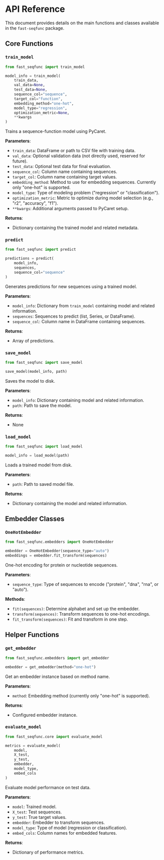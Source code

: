 # API Reference

This document provides details on the main functions and classes available in the `fast-seqfunc` package.

## Core Functions

### `train_model`

```python
from fast_seqfunc import train_model

model_info = train_model(
    train_data,
    val_data=None,
    test_data=None,
    sequence_col="sequence",
    target_col="function",
    embedding_method="one-hot",
    model_type="regression",
    optimization_metric=None,
    **kwargs
)
```

Trains a sequence-function model using PyCaret.

**Parameters**:

- `train_data`: DataFrame or path to CSV file with training data.
- `val_data`: Optional validation data (not directly used, reserved for future).
- `test_data`: Optional test data for final evaluation.
- `sequence_col`: Column name containing sequences.
- `target_col`: Column name containing target values.
- `embedding_method`: Method to use for embedding sequences. Currently only "one-hot" is supported.
- `model_type`: Type of modeling problem ("regression" or "classification").
- `optimization_metric`: Metric to optimize during model selection (e.g., "r2", "accuracy", "f1").
- `**kwargs`: Additional arguments passed to PyCaret setup.

**Returns**:

- Dictionary containing the trained model and related metadata.

### `predict`

```python
from fast_seqfunc import predict

predictions = predict(
    model_info,
    sequences,
    sequence_col="sequence"
)
```

Generates predictions for new sequences using a trained model.

**Parameters**:

- `model_info`: Dictionary from `train_model` containing model and related information.
- `sequences`: Sequences to predict (list, Series, or DataFrame).
- `sequence_col`: Column name in DataFrame containing sequences.

**Returns**:

- Array of predictions.

### `save_model`

```python
from fast_seqfunc import save_model

save_model(model_info, path)
```

Saves the model to disk.

**Parameters**:

- `model_info`: Dictionary containing model and related information.
- `path`: Path to save the model.

**Returns**:

- None

### `load_model`

```python
from fast_seqfunc import load_model

model_info = load_model(path)
```

Loads a trained model from disk.

**Parameters**:

- `path`: Path to saved model file.

**Returns**:

- Dictionary containing the model and related information.

## Embedder Classes

### `OneHotEmbedder`

```python
from fast_seqfunc.embedders import OneHotEmbedder

embedder = OneHotEmbedder(sequence_type="auto")
embeddings = embedder.fit_transform(sequences)
```

One-hot encoding for protein or nucleotide sequences.

**Parameters**:

- `sequence_type`: Type of sequences to encode ("protein", "dna", "rna", or "auto").

**Methods**:

- `fit(sequences)`: Determine alphabet and set up the embedder.
- `transform(sequences)`: Transform sequences to one-hot encodings.
- `fit_transform(sequences)`: Fit and transform in one step.

## Helper Functions

### `get_embedder`

```python
from fast_seqfunc.embedders import get_embedder

embedder = get_embedder(method="one-hot")
```

Get an embedder instance based on method name.

**Parameters**:

- `method`: Embedding method (currently only "one-hot" is supported).

**Returns**:

- Configured embedder instance.

### `evaluate_model`

```python
from fast_seqfunc.core import evaluate_model

metrics = evaluate_model(
    model,
    X_test,
    y_test,
    embedder,
    model_type,
    embed_cols
)
```

Evaluate model performance on test data.

**Parameters**:

- `model`: Trained model.
- `X_test`: Test sequences.
- `y_test`: True target values.
- `embedder`: Embedder to transform sequences.
- `model_type`: Type of model (regression or classification).
- `embed_cols`: Column names for embedded features.

**Returns**:

- Dictionary of performance metrics.

